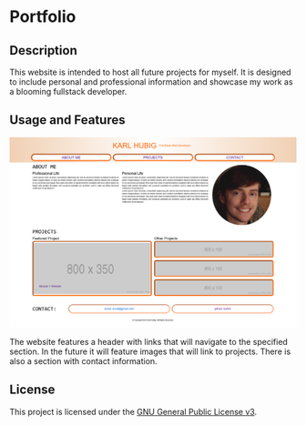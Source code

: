 # Portfolio

## Description

This website is intended to host all future projects for myself. It is designed to include personal and professional information and showcase my work as a blooming fullstack developer.

## Usage and Features

![Screenshot of portfolio.](assets/img/portfolio-screenshot.png)

The website features a header with links that will navigate to the specified section. In the future it will feature images that will link to projects. There is also a section with contact information.

## License

This project is licensed under the [GNU General Public License v3](https://www.gnu.org/licenses/gpl-3.0.html).
